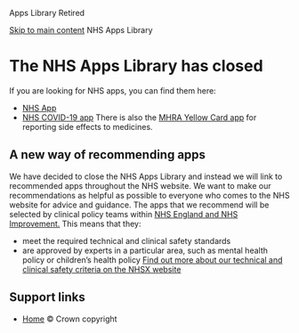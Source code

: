 

 Apps Library Retired
 
[Skip to main content](#maincontent)
NHS Apps Library
# The NHS Apps Library has closed
If you are looking for NHS apps, you can find them here:
* [NHS App](https://www.nhs.uk/nhs-app/)
* [NHS COVID-19 app](https://covid19.nhs.uk/)
There is also the [MHRA Yellow Card app](https://yellowcard.mhra.gov.uk/) for reporting side effects to medicines.
## A new way of recommending apps
We have decided to close the NHS Apps Library and instead we will link to recommended apps throughout the NHS website.
We want to make our recommendations as helpful as possible to everyone who comes to the NHS website for advice and guidance.
The apps that we recommend will be selected by clinical policy teams within [NHS England and NHS Improvement.](https://www.england.nhs.uk/about/)
This means that they:
* meet the required technical and clinical safety standards
* are approved by experts in a particular area, such as mental health policy or children’s health policy
[Find out more about our technical and clinical safety criteria on the NHSX website](https://www.nhsx.nhs.uk/key-tools-and-info/digital-technology-assessment-criteria-dtac/)
## Support links
* [Home](https://www.nhs.uk/)
© Crown copyright

